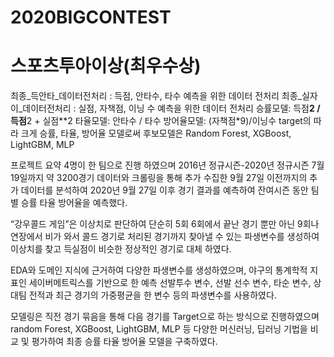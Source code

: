 # 2020BIGCONTEST
# 스포츠투아이상(최우수상)
최종_득안타_데이터전처리 : 득점, 안타수, 타수 예측을 위한 데이터 전처리
최종_실자이_데이터전처리 : 실점, 자책점, 이닝 수 예측을 위한 데이터 전처리
승률모델:  득점**2 / 득점**2 + 실점**2
타율모델: 안타수 / 타수
방어율모델: (자책점*9)/이닝수
target의 따라 크게 승률, 타율, 방어율 모델로써 후보모델은 Random Forest, XGBoost, LightGBM, MLP

프로젝트 요약
4명이 한 팀으로 진행 하였으며 2016년 정규시즌-2020년 정규시즌 7월 19일까지 약 3200경기 데이터와  크롤링을 통해 추가 수집한  9월 27일 이전까지의 추가 데이터를 분석하여 2020년 9월 27일 이후 경기 결과를 예측하여 잔여시즌 동안 팀 별 승률 타율 방어율을 예측했다.

“강우콜드 게임”은 이상치로 판단하여 단순히 5회 6회에서 끝난 경기 뿐만 아닌 9회나 연장에서 비가 와서 콜드 경기로 처리된 경기까지 찾아낼 수 있는 파생변수를 생성하여 이상치를 찾고 득실점이 비슷한 정상적인 경기로 대체 하였다.

EDA와 도메인 지식에 근거하여 다양한 파생변수를 생성하였으며, 야구의 통계학적 지표인 세이버메트릭스를 기반으로 한 예측 선발투수 변수, 선발 선수 변수, 타순 변수, 상대팀 전적과 최근 경기의 가중평균을 한 변수 등의 파생변수를 사용하였다.

모델링은 직전 경기 묶음을 통해 다음 경기를 Target으로 하는 방식으로 진행하였으며  random Forest, XGBoost, LightGBM, MLP 등 다양한 머신러닝, 딥러닝 기법을 비교 및 평가하여 최종 승률 타율 방어율 모델을 구축하였다. 
